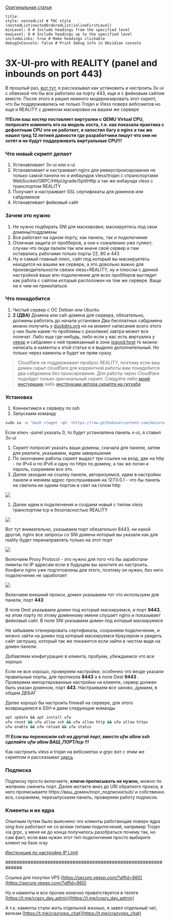 [Оригинальная статья](https://scarce-hole-1e2.notion.site/3X-UI-pro-with-REALITY-panel-and-inbounds-on-port-443-10d1666462e48085be0fee4c136ce417)
```table-of-contents
title: 
style: nestedList # TOC style (nestedList|nestedOrderedList|inlineFirstLevel)
minLevel: 0 # Include headings from the specified level
maxLevel: 0 # Include headings up to the specified level
includeLinks: true # Make headings clickable
debugInConsole: false # Print debug info in Obsidian console
```
# 3X-UI-pro with REALITY (panel and inbounds on port 443)

В прошлый раз, [вот тут](https://www.notion.so/1081666462e48069b35edf17d22894dc?pvs=21), я рассказывал как установить и настроить 3x-ui с обвязкой что бы все работало на порту 443, еще и с фейковым сайтом вместе. После этого я решил немного модернизировать этот скрипт, что бы поддерживались не только Trojan и Vless поверх вебсокетов но еще и REALITY с доменом маскировки на вашем же сервере

**!!!Если ваш хостер поставляет виртуалки с QEMU Virtual CPU, попросите изменить его на модель хоста, т.к. как показала практика с дефолтным CPU это не работает, я запостил багу в nginx а так же нашел тред 12 летней давности где разработчики пишут что они не хотят и не будут поддерживать виртуальные CPU!!!**

### Что новый скрипт делает

1. Устанавливает 3x-ui или x-ui
2. Устанавливает и настраивает nginx для реверспроксирования не только самой панели но и инбаундов vless/trojan c странспортами WebSocket/GRPC/HttpUgrade/SplitHttp а так же инбаунда vless с транспортом REALITY
3. Получает и настраивает SSL сертификаты для доменов или сабдоменов
4. Устанавливает фейковый сайт

### Зачем это нужно

1. Не нужно подбирать SNI для маскировки, маскируетесь под свои домены/поддомены
2. Все работает на одном порту, как панель, так и подключения
3. Отличная защита от пробберов, а они к сожалению уже гуляют, случаи что люди палили так или иначе свой сервер и там оставались рабочими только порты 22, 80 и 443
4. Ну и самый главный плюс, сайт под который вы маскируетесь находится на вашем же сервере, а это довольно важно для производительности связки vless+REALITY, ну и плюсом с данной настройкой ваше впн подключение для всех пробберов выглядит как работа с сайтом который расположен на том же сервере. Ваще ни к чем ни прикопаться.

### Что понадобится

1. Чистый сервер с ОС Debian или Ubuntu
2. **2 (ДВА)** Домена или саб-домена для сервера, обязательно, должены работать до начала установки Два бесплатных сабдомена можно получить у [duckdns.org](http://duckdns.org) но на момент написания всего этого у них были какие-то проблемы с резолвом( завтра может все полечат. Либо еще где-нибудь, либо если у вас есть виртуалка у [veesp](https://secure.veesp.com/?affid=860) и сабдомен к ней привязанный в зоне [isgood.host](http://isgood.host) то можно написать в каменты к этой статье и я выделю дополнительный. Но только через каменты и будет не прям сразу.

> Cloudflare не поддерживает проброс REALITY, поэтому если ваш домен скрыт cloudflare для корректной работы вам понадобится два сабдомена без проксирования. Для работы через Cloudflare подойдет только оригинальный скрипт. Следуйте либо [моей инстуркции](https://www.notion.so/1081666462e48069b35edf17d22894dc?pvs=21) либо [инструкции автора скрипта на гитхабе](https://github.com/GFW4Fun/x-ui-pro)

### Установка

1. Коннектимся к серверу по ssh
2. Запускаем команду

```jsx
sudo su -c "bash <(wget -qO- <https://raw.githubusercontent.com/mozaroc/x-ui-pro/refs/heads/master/x-ui-pro.sh>) -install yes -panel 1 -ONLY_CF_IP_ALLOW no"
```

Если ключ -panel указать 0, то будет установлена панель x-ui, я ставил 3x-ui

1. Скрипт попросит указать ваши домены, сначала для панели, затем для реалити, указываем, ждем заверешения
2. По окончанию работы скрипт выдаст три ссылки на вход, две на http - по IPv4 и по IPv6 и одну по https по домену, а так же логин и пароль, сохраняем все это.
3. Далее заходим на ссылку панели, авторизуемся, идем в настройки панели и меняем адрес прослушивания на 127.0.0.1 - что бы панель не светила ни одним портом в свет на голом http

![](/Media/3X-UI-Pro/image1.webp)

1. Далее идем в подключения и создаем новый с типом vless транспортом tcp и безопасностью REALITY

![](/Media/3X-UI-Pro/image2.webp)

Вот тут внимательно, указываем порт обязательно 8443, ни какой другой, nginx все запросы со SNI домена который вы указали как для reality будет перенаправлять только на этот порт

![](/Media/3X-UI-Pro/image3.webp)

Включаем Proxy Protocol - это нужно для того что бы заработали лимиты по IP адресам если в будущем вы захотите их настроить. Конфиги nginx уже подготовлены для этого, поэтому он нужен, без него подключение не заработает

![](/Media/3X-UI-Pro/image4.webp)

Включаем внешний прокси, домен указываем тот что используем для панели, порт **443**

В поле Dest указываем домен под который маскируемся, и порт **9443**, на этом порту по этому доменному имени слушает nginx и показывает фейковый сайт. В поле SNI указываем домен под который маскируемся

Не забываем сгенерировать сертификаты, сохраняем подключение, и можно зайти на домен под который маскируемся браузером и увидеть сайт заглушку, который так же покажется если зайти в чистом виде на домен панели.

Добавляем конфигурацию в клиента, пробуем, убеждаемся что все хорошо

Если не все хорошо, проверяем настройки, особенно что везде указали правильные порты, для протокола **8443** а в поле Dest **9443** . Проверяем импортированные настройки на клиенте, сервер должен быть указан доменом, порт **443.** Настраиваем все заново, думаем, в общем ДЕБАГ

Далее хорошо бы настроить firewall на сервере, для этого возвращаемся в SSH и даем следующие команды

```bash
apt update && apt install ufw
ufw reset && ufw allow ssh && ufw allow http && ufw allow https
ufw enable && ufw reload && ufw status
```

_**!!! Если вы переносили ssh на другой порт, вместо ufw allow ssh сделайте ufw allow ВАШ_ПОРТ/tcp !!!**_

Как настроить vless и trojan на вебсокетах и grpc вот с этим же скриптом я рассказывал [здесь](https://scarce-hole-1e2.notion.site/X-UI-pro-script-1081666462e48069b35edf17d22894dc)

### Подписка

Подписку просто включаете, **ключи прописывать не нужно,** можно по желанию сменить порт. Далее мотаете вниз до URI обратного прокси, в него прописываете https://ваш_домен/порт_подписки/sub/ и собственно все, сохраняем, перезапускаем панель, проверяем работу подписок.

### Клиенты и их ядра

Опытным путем было выяснено что клиенты работающие поверх ядра sing-box работают не со всеми типами подключений, например Trojan via grpc, у меня не до конца получилось разобраться почему так, но сам факт, если вам нужен этот тип подключения просто выбирите клиент на базе xray

[Инструкция по настройке IP Limit](https://www.notion.so/IP-Limit-3X-ui-11b1666462e480eca20fc412c685b071?pvs=21)

##############################################################

Ссылка для покупки VPS [https://secure.veesp.com/?affid=860](https://secure.veesp.com/?affid=860)

Ну и каменты и все прочее конечно приветствуется в телеге [https://t.me/crazy_day_admin](https://t.me/crazy_day_admin)

А т.к. каменты стали жить отдельной жизнью, я завел отдельный чат, велкам [https://t.me/crazyops_chat](https://t.me/crazyops_chat)